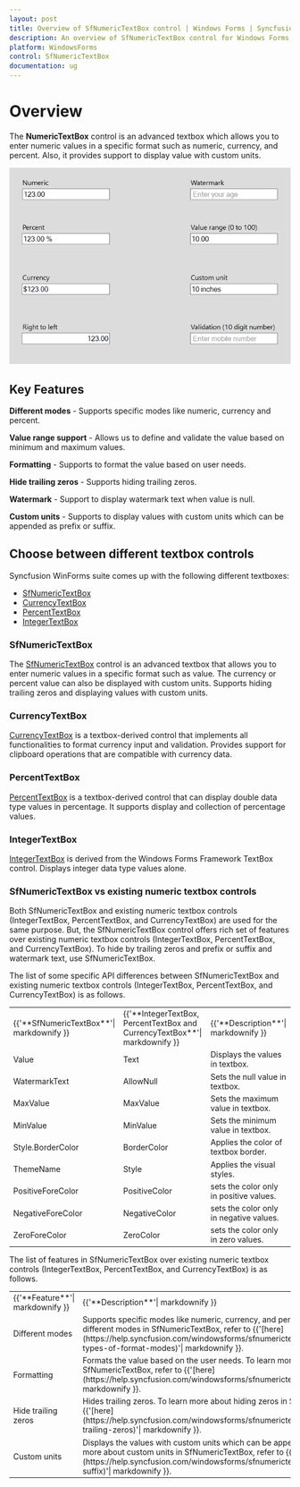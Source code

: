 ```yaml
---
layout: post
title: Overview of SfNumericTextBox control | Windows Forms | Syncfusion
description: An overview of SfNumericTextBox control for Windows Forms and its key features like inbuilt watermark support, different display modes etc.
platform: WindowsForms
control: SfNumericTextBox
documentation: ug
---
```


# Overview

The **NumericTextBox** control is an advanced textbox which allows you to enter numeric values in a specific format such as numeric, currency, and percent. Also, it provides support to display value with custom units.

![Overview of SfNumericTextBox](Overview_images/Overview.png)

## Key Features

**Different modes** - Supports specific modes like numeric, currency and percent.

**Value range support** - Allows us to define and validate the value based on minimum and maximum values.

**Formatting** - Supports to format the value based on user needs.

**Hide trailing zeros** - Supports hiding trailing zeros.

**Watermark** - Support to display watermark text when value is null.

**Custom units** - Supports to display values with custom units which can be appended as prefix or suffix.


## Choose between different textbox controls

Syncfusion WinForms suite comes up with the following different textboxes:

* [SfNumericTextBox](https://www.syncfusion.com/products/windows-forms/numeric-textbox)
* [CurrencyTextBox](https://help.syncfusion.com/windowsforms/currencytextbox/overview)
* [PercentTextBox](https://help.syncfusion.com/windowsforms/percenttextbox/overview)
* [IntegerTextBox](https://help.syncfusion.com/windowsforms/integertextbox/overview)

### SfNumericTextBox

The [SfNumericTextBox](https://help.syncfusion.com/windowsforms/sfnumerictextbox/overview) control is an advanced textbox that allows you to enter numeric values in a specific format such as value. The currency or percent value can also be displayed with custom units. Supports hiding trailing zeros and displaying values with custom units.

### CurrencyTextBox

[CurrencyTextBox](https://help.syncfusion.com/windowsforms/currencytextbox/overview) is a textbox-derived control that implements all functionalities to format currency input and validation. Provides support for clipboard operations that are compatible with currency data.

### PercentTextBox

[PercentTextBox](https://help.syncfusion.com/windowsforms/percenttextbox/overview) is a textbox-derived control that can display double data type values in percentage. It supports display and collection of percentage values.

### IntegerTextBox

[IntegerTextBox](https://help.syncfusion.com/windowsforms/integertextbox/overview) is derived from the Windows Forms Framework TextBox control. Displays integer data type values alone.

### SfNumericTextBox vs existing numeric textbox controls

Both SfNumericTextBox and existing numeric textbox controls (IntegerTextBox, PercentTextBox, and CurrencyTextBox) are used for the same purpose. But, the SfNumericTextBox control offers rich set of features over existing numeric textbox controls (IntegerTextBox, PercentTextBox, and CurrencyTextBox). To hide by trailing zeros and prefix or suffix and watermark text, use SfNumericTextBox.

The list of some specific API differences between SfNumericTextBox and existing numeric textbox controls (IntegerTextBox, PercentTextBox, and CurrencyTextBox) is as follows.

<table>
<tr>
<td>
{{'**SfNumericTextBox**'| markdownify }}
</td>
<td>
{{'**IntegerTextBox, PercentTextBox and CurrencyTextBox**'| markdownify }}
</td>
<td>
{{'**Description**'| markdownify }}
</td>
</tr>
<tr>
<td>
Value
</td>
<td>
Text
</td>
<td>
Displays the values in textbox.
</td>
</tr>
<tr>
<td>
WatermarkText
</td>
<td>
AllowNull
</td>
<td>
Sets the null value in textbox.
</td>
</tr>
<tr>
<td>
MaxValue
</td>
<td>
MaxValue
</td>
<td>
Sets the maximum value in textbox.
</td>
</tr>
<tr>
<td>
MinValue
</td>
<td>
MinValue
</td>
<td>
Sets the minimum value in textbox.
</td>
</tr>
<tr>
<td>
Style.BorderColor
</td>
<td>
BorderColor
</td>
<td>
Applies the color of textbox border.
</td>
</tr>
<tr>
<td>
ThemeName
</td>
<td>
Style
</td>
<td>
Applies the visual styles.
</td>
</tr>
<tr>
<td>
PositiveForeColor
</td>
<td>
PositiveColor
</td>
<td>
sets the color only in positive values.
</td>
</tr>
<tr>
<td>
NegativeForeColor
</td>
<td>
NegativeColor
</td>
<td>
sets the color only in negative values.
</td>
</tr>
<tr>
<td>
ZeroForeColor
</td>
<td>
ZeroColor
</td>
<td>
sets the color only in zero values.
</td>
</tr>
</table>

The list of features in SfNumericTextBox over existing numeric textbox controls (IntegerTextBox, PercentTextBox, and CurrencyTextBox) is as follows.

<table>
<tr>
<td>
{{'**Feature**'| markdownify }}
</td>
<td>
{{'**Description**'| markdownify }}
</td>
</tr>
<tr>
<td>
Different modes
</td>
<td>
Supports specific modes like numeric, currency, and percent. To learn more about different modes in SfNumericTextBox, refer to {{'[here](https://help.syncfusion.com/windowsforms/sfnumerictextbox/gettingstarted#different-types-of-format-modes)'| markdownify }}.
</td>
</tr>
<tr>
<td>
Formatting
</td>
<td>
Formats the value based on the user needs. To learn more about format modes in SfNumericTextBox, refer to {{'[here](https://help.syncfusion.com/windowsforms/sfnumerictextbox/formatting#formatmode)'| markdownify }}.
</td>
</tr>
<tr>
<td>
Hide trailing zeros
</td>
<td>
Hides trailing zeros. To learn more about hiding zeros in SfNumericTextBox, refer to {{'[here](https://help.syncfusion.com/windowsforms/sfnumerictextbox/formatting#hiding-trailing-zeros)'| markdownify }}.
</td>
</tr>
<tr>
<td>
Custom units
</td>
<td>
Displays the values with custom units which can be appended prefix or suffix. To learn more about custom units in SfNumericTextBox, refer to {{'[here](https://help.syncfusion.com/windowsforms/sfnumerictextbox/formatting#prefix-and-suffix)'| markdownify }}.
</td>
</tr>
</table>